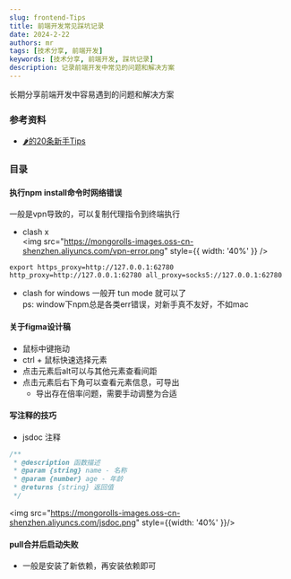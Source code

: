 ```yaml
---
slug: frontend-Tips
title: 前端开发常见踩坑记录
date: 2024-2-22
authors: mr
tags: [技术分享, 前端开发]
keywords: [技术分享, 前端开发, 踩坑记录]
description: 记录前端开发中常见的问题和解决方案
---
```


长期分享前端开发中容易遇到的问题和解决方案

<!-- truncate -->

### 参考资料

- [🌶️的20条新手Tips](https://juejin.cn/post/7301947438885191695)

### 目录

#### 执行npm install命令时网络错误

一般是vpn导致的，可以复制代理指令到终端执行

- clash x  
  <img src="<https://mongorolls-images.oss-cn-shenzhen.aliyuncs.com/vpn-error.png>" style={{ width: '40%' }} />

```base
export https_proxy=http://127.0.0.1:62780 http_proxy=http://127.0.0.1:62780 all_proxy=socks5://127.0.0.1:62780
```

- clash for windows 一般开 tun mode 就可以了  
  ps: window下npm总是各类err错误，对新手真不友好，不如mac

#### 关于figma设计稿

- 鼠标中键拖动
- ctrl + 鼠标快速选择元素
- 点击元素后alt可以与其他元素查看间距
- 点击元素后右下角可以查看元素信息，可导出
  - 导出存在倍率问题，需要手动调整为合适

#### 写注释的技巧

- jsdoc 注释

```javascript
/**
 * @description 函数描述
 * @param {string} name - 名称
 * @param {number} age - 年龄
 * @returns {string} 返回值
 */
```

<img src="<https://mongorolls-images.oss-cn-shenzhen.aliyuncs.com/jsdoc.png>" style={{width: '40%' }}/>

#### pull合并后启动失败

- 一般是安装了新依赖，再安装依赖即可

